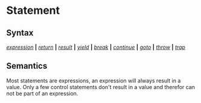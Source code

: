 # Statement

## Syntax

[_expression_](expression.md) __|__
[_return_](return.md) __|__
[_result_](result.md) __|__
[_yield_](yield.md) __|__
[_break_](break.md) __|__ 
[_continue_](continue.md) __|__
[_goto_](goto.md) __|__
[_throw_](throw.md) __|__
[_trap_](trap.md)

## Semantics
Most statements are expressions, an expression will always result in a value.
Only a few control statements don't result in a value and therefor can not
be part of an expression.
